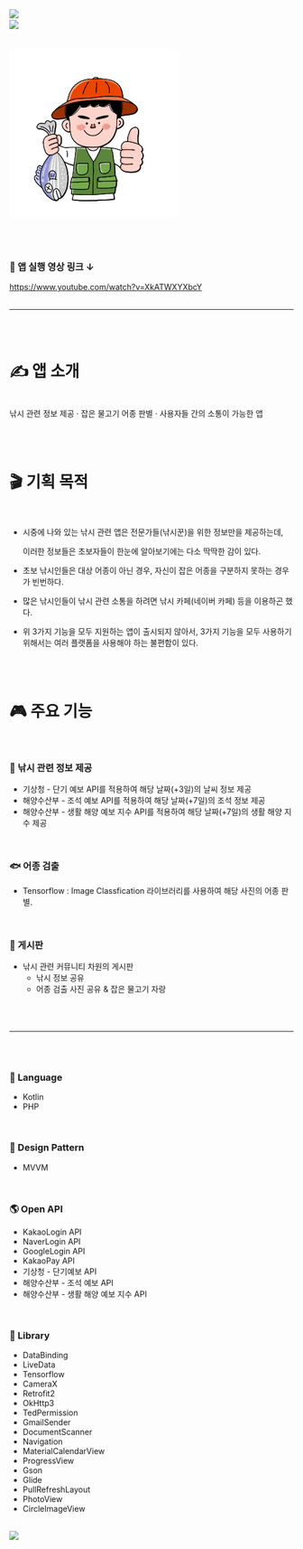 <img src="https://capsule-render.vercel.app/api?type=waving&color=AEE1FC&height=150&section=header&text=Fishing%20Manager&fontSize=60" />
<br/>
<img src="https://img.shields.io/badge/팀 프로젝트-BCE0FF?style=flat-square&logoColor=000000"/>
<br/><br/>

![App Icon](https://github.com/naki1114/FishingManager/blob/master/AppIcon.png)

<br/><br/>

### 🔗 앱 실행 영상 링크 ↓

<https://www.youtube.com/watch?v=XkATWXYXbcY>
<br/><br/>

---

<br/><br/>

# ✍️ 앱 소개

<br/>
낚시 관련 정보 제공 · 잡은 물고기 어종 판별 · 사용자들 간의 소통이 가능한 앱
<br/><br/><br/><br/>

# 🎬 기획 목적

<br/>

- 시중에 나와 있는 낚시 관련 앱은 전문가들(낚시꾼)을 위한 정보만을 제공하는데,
  
  이러한 정보들은 초보자들이 한눈에 알아보기에는 다소 딱딱한 감이 있다.
  
- 초보 낚시인들은 대상 어종이 아닌 경우, 자신이 잡은 어종을 구분하지 못하는 경우가 빈번하다.
- 많은 낚시인들이 낚시 관련 소통을 하려면 낚시 카페(네이버 카페) 등을 이용하곤 했다.
- 위 3가지 기능을 모두 지원하는 앱이 출시되지 않아서, 3가지 기능을 모두 사용하기 위해서는 여러 플랫폼을 사용해야 하는 불편함이 있다.
<br/><br/><br/><br/>

# 🎮 주요 기능

<br/>

### 🎣 낚시 관련 정보 제공
- 기상청 - 단기 예보 API를 적용하여 해당 날짜(+3일)의 날씨 정보 제공
- 해양수산부 - 조석 예보 API를 적용하여 해당 날짜(+7일)의 조석 정보 제공
- 해양수산부 - 생활 해양 예보 지수 API를 적용하여 해당 날짜(+7일)의 생활 해양 지수 제공
<br/>

### 🐟 어종 검출
- Tensorflow : Image Classfication 라이브러리를 사용하여 해당 사진의 어종 판별.
<br/>

### 📜 게시판
- 낚시 관련 커뮤니티 차원의 게시판
  - 낚시 정보 공유
  - 어종 검출 사진 공유 & 잡은 물고기 자랑
<br/><br/><br/><br/>

---
<br/><br/>

### 🔡 Language
- Kotlin
- PHP
<br/>

### 🧩 Design Pattern
- MVVM
<br/>

### 🌎 Open API
- KakaoLogin API
- NaverLogin API
- GoogleLogin API
- KakaoPay API
- 기상청 - 단기예보 API
- 해양수산부 - 조석 예보 API
- 해양수산부 - 생활 해양 예보 지수 API
<br/>

### 📖 Library
- DataBinding
- LiveData
- Tensorflow
- CameraX
- Retrofit2
- OkHttp3
- TedPermission
- GmailSender
- DocumentScanner
- Navigation
- MaterialCalendarView
- ProgressView
- Gson
- Glide
- PullRefreshLayout
- PhotoView
- CircleImageView
<br/><br/>
<img src="https://capsule-render.vercel.app/api?type=waving&color=AEE1FC&height=150&section=footer" />
